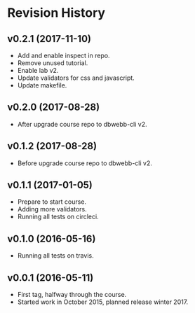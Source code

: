 Revision History
=====================

v0.2.1 (2017-11-10)
---------------------

* Add and enable inspect in repo.
* Remove unused tutorial.
* Enable lab v2.
* Update validators for css and javascript.
* Update makefile.


v0.2.0 (2017-08-28)
---------------------

* After upgrade course repo to dbwebb-cli v2.


v0.1.2 (2017-08-28)
---------------------

* Before upgrade course repo to dbwebb-cli v2.


v0.1.1 (2017-01-05)
---------------------

* Prepare to start course.
* Adding more validators.
* Running all tests on circleci.


v0.1.0 (2016-05-16)
---------------------

* Running all tests on travis.


v0.0.1 (2016-05-11)
---------------------

* First tag, halfway through the course.
* Started work in October 2015, planned release winter 2017.
